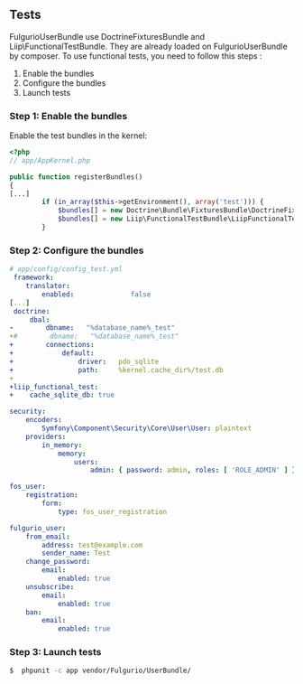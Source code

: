 ## Tests
FulgurioUserBundle use DoctrineFixturesBundle and Liip\FunctionalTestBundle. They are already loaded on FulgurioUserBundle by composer.
To use functional tests, you need to follow this steps :
1. Enable the bundles
2. Configure the bundles
3. Launch tests

### Step 1: Enable the bundles

Enable the test bundles in the kernel:

``` php
<?php
// app/AppKernel.php

public function registerBundles()
{
[...]
        if (in_array($this->getEnvironment(), array('test'))) {
            $bundles[] = new Doctrine\Bundle\FixturesBundle\DoctrineFixturesBundle();
            $bundles[] = new Liip\FunctionalTestBundle\LiipFunctionalTestBundle();
        }
```
### Step 2: Configure the bundles

``` yaml
# app/config/config_test.yml
 framework:
    translator:
        enabled:              false
[...]
 doctrine:
     dbal:
-        dbname:   "%database_name%_test"
+#        dbname:   "%database_name%_test"
+        connections:
+            default:
+                driver:   pdo_sqlite
+                path:     %kernel.cache_dir%/test.db
+
+liip_functional_test:
+    cache_sqlite_db: true

security:
    encoders:
        Symfony\Component\Security\Core\User\User: plaintext
    providers:
        in_memory:
            memory:
                users:
                    admin: { password: admin, roles: [ 'ROLE_ADMIN' ] }

fos_user:
    registration:
        form:
            type: fos_user_registration

fulgurio_user:
    from_email:
        address: test@example.com
        sender_name: Test
    change_password:
        email:
            enabled: true
    unsubscribe:
        email:
            enabled: true
    ban:
        email:
            enabled: true
```

### Step 3: Launch tests
``` bash
$  phpunit -c app vendor/Fulgurio/UserBundle/
```
